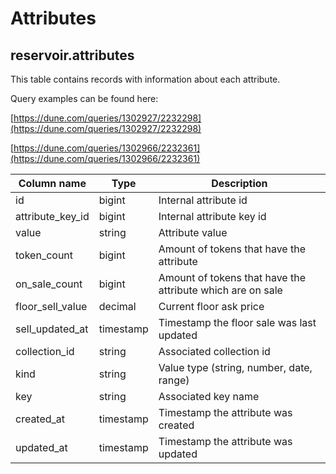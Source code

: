 # Attributes

## **reservoir.attributes**

This table contains records with information about each attribute.

Query examples can be found here:

[https://dune.com/queries/1302927/2232298](https://dune.com/queries/1302927/2232298)

[https://dune.com/queries/1302966/2232361](https://dune.com/queries/1302966/2232361)

| **Column name**    | **Type**  | **Description**                                            |
|--------------------|-----------|------------------------------------------------------------|
| id                 | bigint    | Internal attribute id                                      |
| attribute\_key\_id | bigint    | Internal attribute key id                                  |
| value              | string    | Attribute value                                            |
| token\_count       | bigint    | Amount of tokens that have the attribute                   |
| on\_sale\_count    | bigint    | Amount of tokens that have the attribute which are on sale |
| floor\_sell\_value | decimal   | Current floor ask price                                    |
| sell\_updated\_at  | timestamp | Timestamp the floor sale was last updated                  |
| collection\_id     | string    | Associated collection id                                   |
| kind               | string    | Value type (string, number, date, range)                   |
| key                | string    | Associated key name                                        |
| created\_at        | timestamp | Timestamp the attribute was created                        |
| updated\_at        | timestamp | Timestamp the attribute was updated                        |
